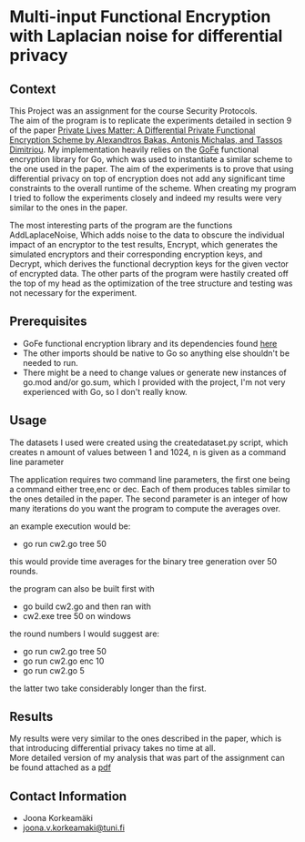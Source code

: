 # Multi-input Functional Encryption with Laplacian noise for differential privacy


## Context
This Project was an assignment for the course Security Protocols.  
The aim of the program is to replicate the experiments detailed in section 9 of the paper [Private Lives Matter: A Differential Private Functional Encryption Scheme by Alexandtros Bakas, Antonis Michalas, and Tassos Dimitriou](https://eprint.iacr.org/2021/1692). My implementation heavily relies on the [GoFe](https://github.com/fentec-project/gofe) functional encryption library for Go, which was used to instantiate a similar scheme to the one used in the paper. The aim of the experiments is to prove that using differential privacy on top of encryption does not add any significant time constraints to the overall runtime of the scheme. When creating my program I tried to follow the experiments closely and indeed my results were very similar to the ones in the paper. 

The most interesting parts of the program are the functions AddLaplaceNoise, Which adds noise to the data to obscure the individual impact of an encryptor to the test results, Encrypt, which generates the simulated encryptors and their corresponding encryption keys, and Decrypt, which derives the functional decryption keys for the given vector of encrypted data. The other parts of the program were hastily created off the top of my head as the optimization of the tree structure and testing was not necessary for the experiment.

## Prerequisites
 - GoFe functional encryption library and its dependencies found [here](https://github.com/fentec-project/gofe)
 - The other imports should be native to Go so anything else shouldn't be needed to run.
 - There might be a need to change values or generate new instances of go.mod and/or go.sum, which I provided with the project, I'm not very experienced with Go, so I don't really know.
   
## Usage

The datasets I used were created using the createdataset.py script, which creates n amount of values between 1 and 1024, n is given as a command line parameter

The application requires two command line parameters, the first one being a command either tree,enc or dec. Each of them produces tables similar to the ones detailed in the paper. The second parameter is an integer of how many iterations do you want the program to compute the averages over.  

an example execution would be:  
- go run cw2.go tree 50
  
this would provide time averages for the binary tree generation over 50 rounds.  

the program can also be built first with  
- go build cw2.go and then ran with  
- cw2.exe tree 50 on windows  

the round numbers I would suggest are:  
- go run cw2.go tree 50  
- go run cw2.go enc 10  
- go run cw2.go  5
  
the latter two take considerably longer than the first.  

## Results

My results were very similar to the ones described in the paper, which is that introducing differential privacy takes no time at all.  
More detailed version of my analysis that was part of the assignment can be found attached as a [pdf](Analysis.pdf)



## Contact Information

- Joona Korkeamäki
- joona.v.korkeamaki@tuni.fi
